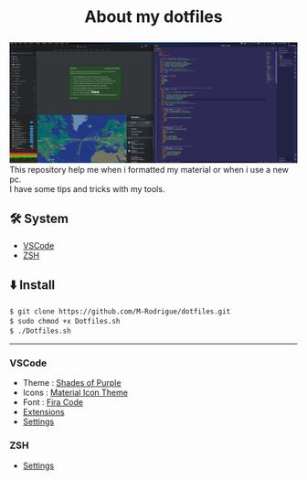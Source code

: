 # <p align="center">About my dotfiles</p>
![Image](https://raw.githubusercontent.com/M-Rodrigue/dotfiles/master/Screenshot.png)
This repository help me when i formatted my material or when i use a new pc.</br>
I have some tips and tricks with my tools.
        
## 🛠️ System    
- [VSCode](#vscode)
- [ZSH](#zsh)

## ⬇️ Install    
```bash
$ git clone https://github.com/M-Rodrigue/dotfiles.git
$ sudo chmod +x Dotfiles.sh
$ ./Dotfiles.sh
```

---

### VSCode
- Theme : [Shades of Purple](https://github.com/ahmadawais/shades-of-purple-vscode)
- Icons : [Material Icon Theme](https://github.com/PKief/vscode-material-icon-theme)
- Font : [Fira Code](https://github.com/tonsky/FiraCode)
- [Extensions](vscode/extensions.md)
- [Settings](vscode/settings.json)

### ZSH
- [Settings](zsh/.zshrc)
        
